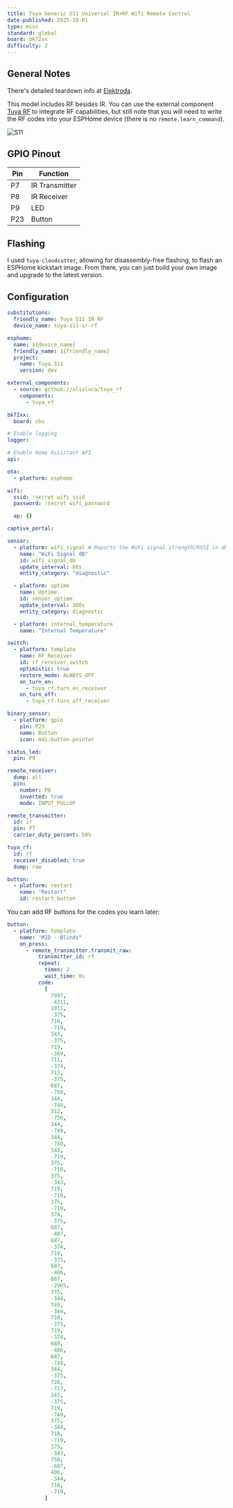 ```yaml
---
title: Tuya Generic S11 Universal IR+RF Wifi Remote Control
date-published: 2025-10-01
type: misc
standard: global
board: bk72xx
difficulty: 2
---
```


## General Notes

There's detailed teardown info at [Elektroda](https://www.elektroda.com/rtvforum/topic3983995.html).

This model includes RF besides IR.
You can use the external component [Tuya RF](https://github.com/olivluca/tuya_rf) to integrate RF capabilities,
but still note that you will need to write the RF codes into your ESPHome device (there is no `remote.learn_command`).

![S11](S11.png)

## GPIO Pinout

| Pin | Function       |
| --- | -------------- |
| P7  | IR Transmitter |
| P8  | IR Receiver    |
| P9  | LED            |
| P23 | Button         |

## Flashing

I used `tuya-cloudcutter`, allowing for disassembly-free flashing, to flash an ESPHome kickstart image.
From there, you can just build your own image and upgrade to the latest version.

## Configuration

```yaml
substitutions:
  friendly_name: Tuya S11 IR RF
  device_name: tuya-s11-ir-rf

esphome:
  name: ${device_name}
  friendly_name: ${friendly_name}
  project:
    name: Tuya.S11
    version: dev

external_components:
  - source: github://olivluca/tuya_rf
    components:
      - tuya_rf

bk72xx:
  board: cbu

# Enable logging
logger:

# Enable Home Assistant API
api:

ota:
  - platform: esphome

wifi:
  ssid: !secret wifi_ssid
  password: !secret wifi_password

  ap: {}

captive_portal:

sensor:
  - platform: wifi_signal # Reports the WiFi signal strength/RSSI in dB
    name: "WiFi Signal dB"
    id: wifi_signal_db
    update_interval: 60s
    entity_category: "diagnostic"

  - platform: uptime
    name: Uptime
    id: sensor_uptime
    update_interval: 300s
    entity_category: diagnostic

  - platform: internal_temperature
    name: "Internal Temperature"

switch:
  - platform: template
    name: RF Receiver
    id: rf_receiver_switch
    optimistic: true
    restore_mode: ALWAYS_OFF
    on_turn_on:
      - tuya_rf.turn_on_receiver
    on_turn_off:
      - tuya_rf.turn_off_receiver

binary_sensor:
  - platform: gpio
    pin: P23
    name: Button
    icon: mdi:button-pointer

status_led:
  pin: P9

remote_receiver:
  dump: all
  pin:
    number: P8
    inverted: true
    mode: INPUT_PULLUP

remote_transmitter:
  id: ir
  pin: P7
  carrier_duty_percent: 50%

tuya_rf:
  id: rf
  receiver_disabled: true
  dump: raw

button:
  - platform: restart
    name: "Restart"
    id: restart_button
```

You can add RF buttons for the codes you learn later:

```yaml
button:
  - platform: template
    name: "MID - Blinds"
    on_press:
      - remote_transmitter.transmit_raw:
          transmitter_id: rf
          repeat:
            times: 2
            wait_time: 0s
          code:
            [
              7997,
              -4311,
              1811,
              -375,
              718,
              -719,
              343,
              -375,
              719,
              -389,
              711,
              -374,
              712,
              -375,
              687,
              -750,
              344,
              -749,
              312,
              -750,
              344,
              -749,
              344,
              -750,
              343,
              -719,
              375,
              -718,
              375,
              -343,
              719,
              -718,
              375,
              -719,
              374,
              -375,
              687,
              -407,
              687,
              -374,
              719,
              -375,
              687,
              -406,
              687,
              -2905,
              375,
              -344,
              749,
              -344,
              718,
              -375,
              719,
              -374,
              688,
              -406,
              687,
              -749,
              344,
              -375,
              720,
              -717,
              343,
              -375,
              719,
              -749,
              375,
              -344,
              718,
              -719,
              375,
              -343,
              750,
              -687,
              406,
              -344,
              718,
              -719,
            ]
```
